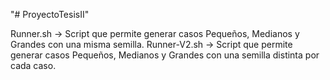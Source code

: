 "# ProyectoTesisII" 

Runner.sh -> Script que permite generar casos Pequeños, Medianos y Grandes con una misma semilla.
Runner-V2.sh -> Script que permite generar casos Pequeños, Medianos y Grandes con una semilla distinta por cada caso.
